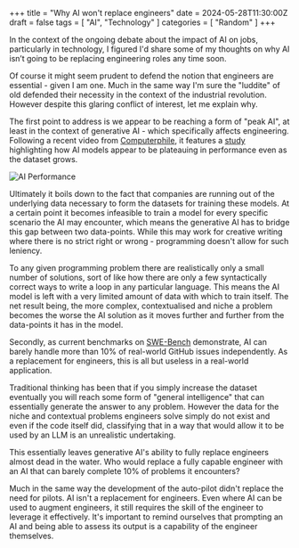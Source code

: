 +++
title = "Why AI won't replace engineers"
date = 2024-05-28T11:30:00Z
draft = false
tags = [ "AI", "Technology" ]
categories = [ "Random" ]
+++

In the context of the ongoing debate about the impact of AI on jobs, particularly in technology, I figured I'd share some of my thoughts on why AI isn’t going to be replacing engineering roles any time soon.

Of course it might seem prudent to defend the notion that engineers are essential - given I am one. Much in the same way I'm sure the "luddite" of old defended their necessity in the context of the industrial revolution. However despite this glaring conflict of interest, let me explain why.

The first point to address is we appear to be reaching a form of "peak AI", at least in the context of generative AI - which specifically affects engineering. Following a recent video from [Computerphile](https://www.youtube.com/watch?v=dDUC-LqVrPU), it features a [study](https://arxiv.org/abs/2404.04125) highlighting how AI models appear to be plateauing in performance even as the dataset grows.

![AI Performance](/ai-model.png)

Ultimately it boils down to the fact that companies are running out of the underlying data necessary to form the datasets for training these models. At a certain point it becomes infeasible to train a model for every specific scenario the AI may encounter, which means the generative AI has to bridge this gap between two data-points. While this may work for creative writing where there is no strict right or wrong - programming doesn't allow for such leniency.

To any given programming problem there are realistically only a small number of solutions, sort of like how there are only a few syntactically correct ways to write a loop in any particular language. This means the AI model is left with a very limited amount of data with which to train itself. The net result being, the more complex, contextualised and niche a problem becomes the worse the AI solution as it moves further and further from the data-points it has in the model.

Secondly, as current benchmarks on [SWE-Bench](https://www.swebench.com/) demonstrate, AI can barely handle more than 10% of real-world GitHub issues independently. As a replacement for engineers, this is all but useless in a real-world application.

Traditional thinking has been that if you simply increase the dataset eventually you will reach some form of "general intelligence" that can essentially generate the answer to any problem. However the data for the niche and contextual problems engineers solve simply do not exist and even if the code itself did, classifying that in a way that would allow it to be used by an LLM is an unrealistic undertaking.

This essentially leaves generative AI's ability to fully replace engineers almost dead in the water. Who would replace a fully capable engineer with an AI that can barely complete 10% of problems it encounters?

Much in the same way the development of the auto-pilot didn't replace the need for pilots. AI isn't a replacement for engineers. Even where AI can be used to augment engineers, it still requires the skill of the engineer to leverage it effectively. It's important to remind ourselves that prompting an AI and being able to assess its output is a capability of the engineer themselves.
